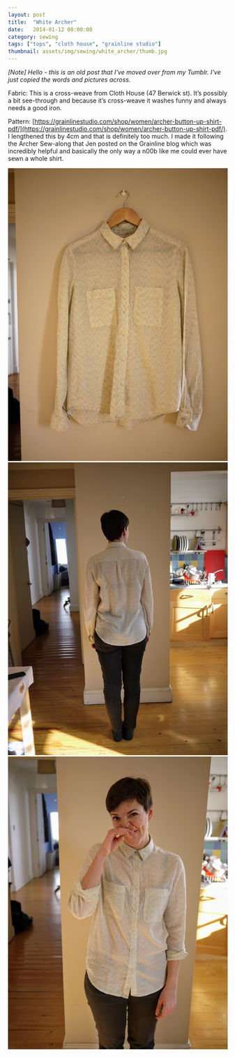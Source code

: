 ```yaml
---
layout: post
title:  "White Archer"
date:   2014-01-12 00:00:00
category: sewing
tags: ["tops", "cloth house", "grainline studio"]
thumbnail: assets/img/sewing/white_archer/thumb.jpg
---
```

_[Note] Hello - this is an old post that I've moved over from my Tumblr. I've just copied the words and pictures across._

Fabric: This is a cross-weave from Cloth House (47 Berwick st). It’s possibly a bit see-through and because it’s cross-weave it washes funny and always needs a good iron.

Pattern: [https://grainlinestudio.com/shop/women/archer-button-up-shirt-pdf/](https://grainlinestudio.com/shop/women/archer-button-up-shirt-pdf/). I lengthened this by 4cm and that is definitely too much. I made it following the Archer Sew-along that Jen posted on the Grainline blog which was incredibly helpful and basically the only way a n00b like me could ever have sewn a whole shirt.

![White Archer 1](/assets/img/sewing/white_archer/white-archer.1.jpg)
![White Archer 2](/assets/img/sewing/white_archer/white-archer.2.jpg)
![White Archer 3](/assets/img/sewing/white_archer/white-archer.3.jpg)
